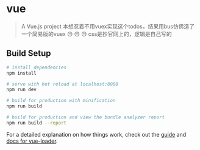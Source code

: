 # vue

> A Vue.js project
> 本想忍着不用vuex实现这个todos，结果用bus仿佛造了一个简易版的vuex :sweat: :sweat: :sweat:
> css是抄官网上的，逻辑是自己写的

## Build Setup

``` bash
# install dependencies
npm install

# serve with hot reload at localhost:8080
npm run dev

# build for production with minification
npm run build

# build for production and view the bundle analyzer report
npm run build --report
```

For a detailed explanation on how things work, check out the [guide](http://vuejs-templates.github.io/webpack/) and [docs for vue-loader](http://vuejs.github.io/vue-loader).
